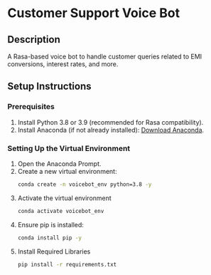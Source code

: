 # Customer Support Voice Bot

## Description
A Rasa-based voice bot to handle customer queries related to EMI conversions, interest rates, and more.

## Setup Instructions

### Prerequisites
1. Install Python 3.8 or 3.9 (recommended for Rasa compatibility).
2. Install Anaconda (if not already installed): [Download Anaconda](https://www.anaconda.com/products/distribution).

### Setting Up the Virtual Environment
1. Open the Anaconda Prompt.
2. Create a new virtual environment:
   ```bash
   conda create -n voicebot_env python=3.8 -y
3. Activate the virtual environment
   ```bash
   conda activate voicebot_env
4. Ensure pip is installed:
   ```bash
   conda install pip -y
5. Install Required Libraries
   ```bash
   pip install -r requirements.txt

